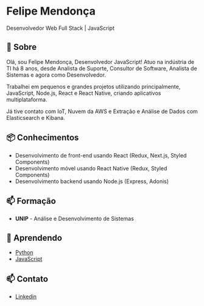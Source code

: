 # Felipe Mendonça
Desenvolvedor Web Full Stack | JavaScript 

## 🧐 Sobre
Olá, sou Felipe Mendonça, Desenvolvedor JavaScript!
Atuo na indústria de TI há 8 anos, desde Analista de Suporte, Consultor de Software, Analista de Sistemas e agora como Desenvolvedor.

Trabalhei em pequenos e grandes projetos utilizando principalmente, JavaScript, Node.js, React e React Native, criando aplicativos multiplataforma.

Já tive contato com IoT, Nuvem da AWS e Extração e Análise de Dados com Elasticsearch e Kibana.

## 📦 Conhecimentos
- Desenvolvimento de front-end usando React (Redux, Next.js, Styled Components)
- Desenvolvimento móvel usando React Native (Redux, Styled Components)
- Desenvolvimento backend usando Node.js (Express, Adonis)

## 📫 Formação
- **UNIP** - Análise e Desenvolvimento de Sistemas


## 🌱 Aprendendo
- [Python](https://www.python.org/)
- [JavaScript](https://www.javascript.com/)

## 📫 Contato
- [Linkedin](https://www.linkedin.com/in/felipe-mendonca/)
